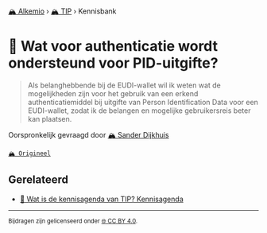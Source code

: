 [🏔️ Alkemio](https://welcome.alkem.io/) › [🏔️ TIP](https://alkem.io/tip/dashboard) › Kennisbank
# 📄 Wat voor authenticatie wordt ondersteund voor PID-uitgifte?
>Als belanghebbende bij de EUDI-wallet wil ik weten wat de mogelijkheden zijn voor het gebruik van een erkend authenticatiemiddel bij uitgifte van Person Identification Data voor een EUDI-wallet, zodat ik de belangen en mogelijke gebruikersreis beter kan plaatsen.

Oorspronkelijk gevraagd door [🏔️ Sander Dijkhuis](https://alkem.io/user/sander-dijkhuis-3912)

[`🏔️ Origineel`](https://alkem.io/tip/collaboration/watvoorauthenticat-3838)

## Gerelateerd
- [📌 Wat is de kennisagenda van TIP? Kennisagenda](watisdekennisagen-9941.md#kennisagenda-5711)
* * *
<small>Bijdragen zijn gelicenseerd onder [🌐 CC BY 4.0](https://creativecommons.org/licenses/by/4.0/deed.nl).</small>
